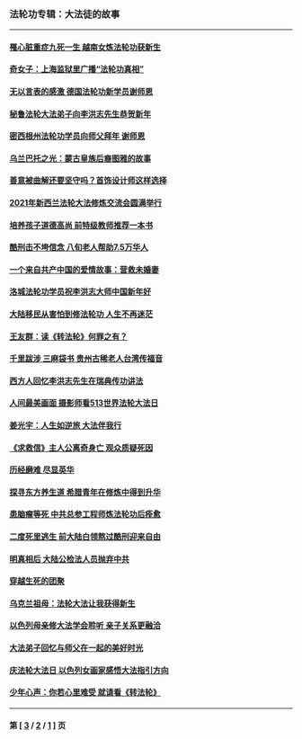### 法轮功专辑：大法徒的故事
---
#### [罹心脏重症九死一生 越南女炼法轮功获新生](../../pages/nf1147481/n13732766.md?06210430) 
#### [奇女子：上海监狱里广播“法轮功真相”](../../pages/nf1147481/n13726443.md?06210430) 
#### [无以言表的感激 德国法轮功新学员谢师恩](../../pages/nf1147481/n13543790.md?06210430) 
#### [秘鲁法轮大法弟子向李洪志先生恭贺新年](../../pages/nf1147481/n13540182.md?06210430) 
#### [密西根州法轮功学员向师父拜年 谢师恩](../../pages/nf1147481/n13538183.md?06210430) 
#### [乌兰巴托之光：蒙古皇族后裔图雅的故事](../../pages/nf1147481/n13155759.md?06210430) 
#### [善意被曲解还要坚守吗？首饰设计师这样选择](../../pages/nf1147481/n13077575.md?06210430) 
#### [2021年新西兰法轮大法修炼交流会圆满举行](../../pages/nf1147481/n13033149.md?06210430) 
#### [培养孩子道德高尚 前特级教师推荐一本书](../../pages/nf1147481/n12938640.md?06210430) 
#### [酷刑击不垮信念 八旬老人帮助7.5万华人](../../pages/nf1147481/n12880712.md?06210430) 
#### [一个来自共产中国的爱情故事：营救未婚妻](../../pages/nf1147481/n12778386.md?06210430) 
#### [洛城法轮功学员祝李洪志大师中国新年好](../../pages/nf1147481/n12724685.md?06210430) 
#### [大陆移民从害怕到修法轮功 人生不再迷茫](../../pages/nf1147481/n12414325.md?06210430) 
#### [王友群：读《转法轮》何罪之有？](../../pages/nf1147481/n12408647.md?06210430) 
#### [千里跋涉 三麻袋书 贵州古稀老人台湾传福音](../../pages/nf1147481/n12198750.md?06210430) 
#### [西方人回忆李洪志先生在瑞典传功讲法](../../pages/nf1147481/n12099607.md?06210430) 
#### [人间最美画面 摄影师看513世界法轮大法日](../../pages/nf1147481/n12094118.md?06210430) 
#### [姜光宇：人生如逆旅 大法伴我行](../../pages/nf1147481/n12088664.md?06210430) 
#### [《求救信》主人公离奇身亡 观众质疑死因](../../pages/nf1147481/n11845215.md?06210430) 
#### [历经磨难 尽显英华](../../pages/nf1147481/n11723297.md?06210430) 
#### [探寻东方养生道 希腊青年在修炼中得到升华](../../pages/nf1147481/n11494502.md?06210430) 
#### [患脑瘤等死 中共总参工程师炼法轮功后痊愈](../../pages/nf1147481/n11466682.md?06210430) 
#### [二度死里逃生 前大陆白领熬过酷刑迎来自由](../../pages/nf1147481/n11368594.md?06210430) 
#### [明真相后 大陆公检法人员抛弃中共](../../pages/nf1147481/n11358618.md?06210430) 
#### [穿越生死的团聚](../../pages/nf1147481/n11258922.md?06210430) 
#### [乌克兰祖母：法轮大法让我获得新生](../../pages/nf1147481/n11269457.md?06210430) 
#### [以色列母亲修大法学会聆听 亲子关系更融洽](../../pages/nf1147481/n11268195.md?06210430) 
#### [大法弟子回忆与师父在一起的美好时光](../../pages/nf1147481/n11267759.md?06210430) 
#### [庆法轮大法日 以色列女画家感悟大法指引方向](../../pages/nf1147481/n11267735.md?06210430) 
#### [少年心声：你若心里难受 就请看《转法轮》](../../pages/nf1147481/n11267496.md?06210430) 

---
#### 第 [ [3](./3.md?06210430) / [2](./2.md?06210430) / [1](./1.md?06210430) ] 页
